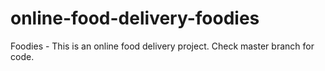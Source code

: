 # online-food-delivery-foodies
Foodies - This is an online food delivery project.
Check master branch for code.
